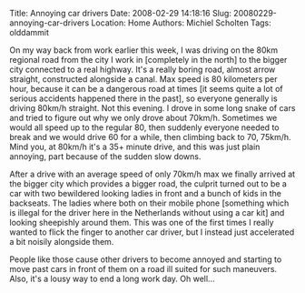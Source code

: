 Title: Annoying car drivers
Date: 2008-02-29 14:18:16
Slug: 20080229-annoying-car-drivers
Location: Home
Authors: Michiel Scholten
Tags: olddammit

<p>On my way back from work earlier this week, I was driving on the 80km regional road from the city I work in [completely in the north] to the bigger city connected to a real highway. It's a really boring road, almost arrow straight, constructed alongside a canal. Max speed is 80 kilometers per hour, because it can be a dangerous road at times [it seems quite a lot of serious accidents happened there in the past], so everyone generally is driving 80km/h straight. Not this evening. I drove in some long snake of cars and tried to figure out why we only drove about 70km/h. Sometimes we would all speed up to the regular 80, then suddenly everyone needed to break and we would drive 60 for a while, then climbing back to 70, 75km/h. Mind you, at 80km/h it's a 35+ minute drive, and this was just plain annoying, part because of the sudden slow downs.</p>

<p>After a drive with an average speed of only 70km/h max we finally arrived at the bigger city which provides a bigger road, the culprit turned out to be a car with two bewildered looking ladies in front and a bunch of kids in the backseats. The ladies where both on their mobile phone [something which is illegal for the driver here in the Netherlands without using a car kit] and looking sheepishly around them. This was one of the first times I really wanted to flick the finger to another car driver, but I instead just accelerated a bit noisily alongside them.</p>

<p>People like those cause other drivers to become annoyed and starting to move past cars in front of them on a road ill suited for such maneuvers. Also, it's a lousy way to end a long work day. Oh well...</p>